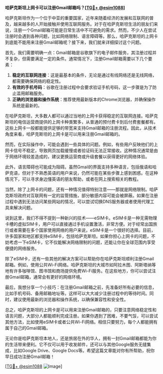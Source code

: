 **哈萨克斯坦上网卡可以注册Gmail邮箱吗？[[TG💪+ @esim1088](https://t.me/s/esim1088)]**

哈萨克斯坦作为一个位于中亚的重要国家，近年来随着经济的发展和互联网的普及，越来越多的人开始接触并使用互联网服务。对于在哈萨克斯坦生活的朋友们来说，注册一个Gmail邮箱可能是日常生活中不可避免的需求。然而，不少人在尝试注册时会遇到各种问题，比如网络限制、语言障碍等。那么，哈萨克斯坦的上网卡到底能不能用来注册Gmail邮箱呢？接下来，我们就来详细探讨这个问题。

首先，我们需要明确一点：Gmail邮箱是谷歌旗下的电子邮件服务，其注册过程并不复杂，但需要满足一定的条件。通常情况下，注册Gmail邮箱需要以下几个要素：

1. **稳定的互联网连接**：这是最基本的条件，无论是通过有线网络还是无线网络，都需要确保网络的稳定性。
2. **有效的手机号码**：谷歌在注册过程中会要求验证手机号码，这一步骤是为了防止滥用邮箱服务。
3. **正确的浏览器和操作系统**：推荐使用最新版本的Chrome浏览器，并确保操作系统是最新的。

在哈萨克斯坦，大多数人都可以通过当地的上网卡获得稳定的互联网连接。哈萨克斯坦的电信运营商提供的上网卡种类繁多，从普通的预付费卡到后付费套餐都有。这些上网卡一般都能提供足够的带宽来支持Gmail邮箱的注册流程。因此，从技术角度来看，哈萨克斯坦的上网卡是可以用来注册Gmail邮箱的。

然而，在实际操作中，可能会遇到一些具体的问题。例如，有些用户反映他们的上网卡信号不稳定，导致网页加载缓慢或者验证码无法正常接收。这种情况通常是由于网络环境较差造成的，建议更换运营商或升级套餐以获得更好的网络体验。

此外，语言障碍也可能成为阻碍。虽然Gmail的界面支持多种语言，包括俄语和哈萨克语，但对于不熟悉英语的用户来说，仍然可能在某些步骤上感到困惑。在这种情况下，可以寻求身边懂英语的朋友帮助，或者在网上搜索相关的教程。

当然，除了上网卡的问题，还有一种情况值得特别注意——那就是网络限制。哈萨克斯坦政府对互联网有一定的监管措施，部分敏感内容可能会被屏蔽。如果在注册过程中遇到无法访问某些网站的情况，可以尝试切换DNS服务器或者使用代理工具来解决问题。

说到这里，我们不得不提到一种新兴的技术——eSIM卡。eSIM卡是一种无需物理卡槽的虚拟SIM卡，用户可以直接通过手机设置激活，非常方便。对于经常出国旅行或者需要在多个国家使用网络的用户来说，eSIM卡是一个很好的选择。目前，许多国家和地区都支持eSIM卡，包括哈萨克斯坦。如果你担心上网卡的问题，不妨考虑一下eSIM卡，它不仅能解决网络限制的问题，还能让你在全球范围内享受便捷的网络服务。

除了eSIM卡，还有一些其他的解决方案可以帮助你在哈萨克斯坦顺利注册Gmail邮箱。例如，使用公共Wi-Fi网络。哈萨克斯坦的大城市如阿拉木图、阿斯塔纳等地有许多咖啡馆、图书馆和商场提供免费Wi-Fi服务。在这些地方，你可以尝试注册Gmail邮箱，通常会有更好的网络环境。

最后，我想分享一个小技巧：在注册Gmail邮箱之前，先准备好所有必要的信息，比如手机号码、备用邮箱地址等。这样可以大大减少注册过程中的等待时间。同时，建议使用最新的浏览器和操作系统，以确保兼容性和安全性。

总之，哈萨克斯坦的上网卡是可以用来注册Gmail邮箱的，只要注意网络稳定性和语言问题，大部分人都能顺利完成注册。如果你遇到了困难，不要气馁，可以尝试其他方法，比如使用eSIM卡或者公共Wi-Fi网络。相信只要努力，每个人都能拥有属于自己的Gmail邮箱。

无论你是哈萨克斯坦本地人，还是旅居在外的华人，拥有一封Gmail邮箱都能为你的生活带来便利。它不仅可以用于收发邮件，还可以与其他Google服务无缝集成，比如Google Drive、Google Docs等。希望这篇文章能对你有所帮助，祝你早日成功注册Gmail邮箱！

[[TG💪+ @esim1088](https://t.me/s/esim1088) ![Image](https://i.postimg.cc/4NQfJmqS/Snipaste-2025-05-13-00-14-12.png)]